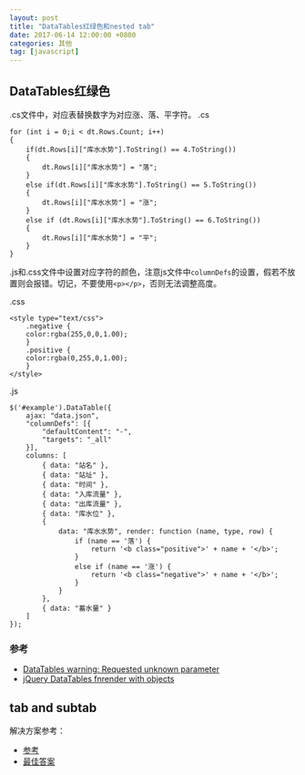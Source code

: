 ```yaml
---
layout: post
title: "DataTables红绿色和nested tab"
date: 2017-06-14 12:00:00 +0800
categories: 其他
tag: [javascript]
---
```


## DataTables红绿色
.cs文件中，对应表替换数字为对应涨、落、平字符。
.cs
```
for (int i = 0;i < dt.Rows.Count; i++)
{
    if(dt.Rows[i]["库水水势"].ToString() == 4.ToString())
    {
        dt.Rows[i]["库水水势"] = "落";
    }
    else if(dt.Rows[i]["库水水势"].ToString() == 5.ToString())
    {
        dt.Rows[i]["库水水势"] = "涨";
    }
    else if (dt.Rows[i]["库水水势"].ToString() == 6.ToString())
    {
        dt.Rows[i]["库水水势"] = "平";
    }
}
```
.js和.css文件中设置对应字符的颜色，注意js文件中`columnDefs`的设置，假若不放置则会报错。切记，不要使用`<p></p>`，否则无法调整高度。

.css
```
<style type="text/css">
    .negative {
    color:rgba(255,0,0,1.00);
    }
    .positive {
    color:rgba(0,255,0,1.00);
    }
</style>
```
.js
```
$('#example').DataTable({
    ajax: "data.json",
    "columnDefs": [{
        "defaultContent": "-",
        "targets": "_all"
    }],
    columns: [
        { data: "站名" },
        { data: "站址" },
        { data: "时间" },
        { data: "入库流量" },
        { data: "出库流量" },
        { data: "库水位" },
        {
            data: "库水水势", render: function (name, type, row) {
                if (name == '落') {
                    return '<b class="positive">' + name + '</b>';
                }
                else if (name == '涨') {
                    return '<b class="negative">' + name + '</b>';
                }
            }
        },
        { data: "蓄水量" }
    ]
});
```

### 参考
- [DataTables warning: Requested unknown parameter ](https://stackoverflow.com/questions/16539578/datatables-warning-requested-unknown-parameter-0-from-the-data-source-for-row)
- [jQuery DataTables fnrender with objects](https://stackoverflow.com/questions/6518989/jquery-datatables-fnrender-with-objects)

## tab and subtab
解决方案参考：
- [参考](http://jsfiddle.net/bpJUv/1/)
- [最佳答案](http://jsfiddle.net/TNyb6/)